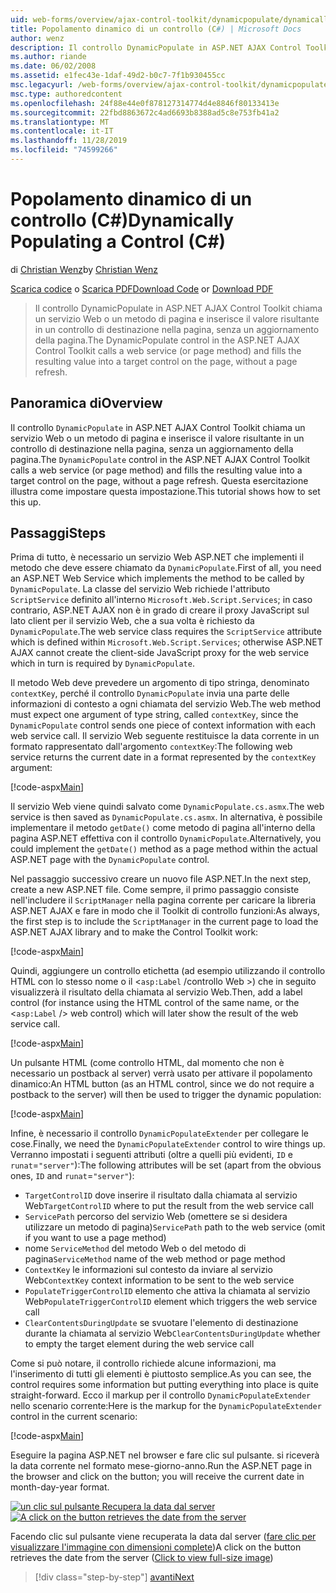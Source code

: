 ```yaml
---
uid: web-forms/overview/ajax-control-toolkit/dynamicpopulate/dynamically-populating-a-control-cs
title: Popolamento dinamico di un controllo (C#) | Microsoft Docs
author: wenz
description: Il controllo DynamicPopulate in ASP.NET AJAX Control Toolkit chiama un servizio Web o un metodo di pagina e inserisce il valore risultante in un controllo di destinazione su t...
ms.author: riande
ms.date: 06/02/2008
ms.assetid: e1fec43e-1daf-49d2-b0c7-7f1b930455cc
msc.legacyurl: /web-forms/overview/ajax-control-toolkit/dynamicpopulate/dynamically-populating-a-control-cs
msc.type: authoredcontent
ms.openlocfilehash: 24f88e44e0f878127314774d4e8846f80133413e
ms.sourcegitcommit: 22fbd8863672c4ad6693b8388ad5c8e753fb41a2
ms.translationtype: MT
ms.contentlocale: it-IT
ms.lasthandoff: 11/28/2019
ms.locfileid: "74599266"
---
```

# <a name="dynamically-populating-a-control-c"></a><span data-ttu-id="6bf67-103">Popolamento dinamico di un controllo (C#)</span><span class="sxs-lookup"><span data-stu-id="6bf67-103">Dynamically Populating a Control (C#)</span></span>

<span data-ttu-id="6bf67-104">di [Christian Wenz](https://github.com/wenz)</span><span class="sxs-lookup"><span data-stu-id="6bf67-104">by [Christian Wenz](https://github.com/wenz)</span></span>

<span data-ttu-id="6bf67-105">[Scarica codice](https://download.microsoft.com/download/d/8/f/d8f2f6f9-1b7c-46ad-9252-e1fc81bdea3e/dynamicpopulate0.cs.zip) o [Scarica PDF](https://download.microsoft.com/download/b/6/a/b6ae89ee-df69-4c87-9bfb-ad1eb2b23373/dynamicpopulate0CS.pdf)</span><span class="sxs-lookup"><span data-stu-id="6bf67-105">[Download Code](https://download.microsoft.com/download/d/8/f/d8f2f6f9-1b7c-46ad-9252-e1fc81bdea3e/dynamicpopulate0.cs.zip) or [Download PDF](https://download.microsoft.com/download/b/6/a/b6ae89ee-df69-4c87-9bfb-ad1eb2b23373/dynamicpopulate0CS.pdf)</span></span>

> <span data-ttu-id="6bf67-106">Il controllo DynamicPopulate in ASP.NET AJAX Control Toolkit chiama un servizio Web o un metodo di pagina e inserisce il valore risultante in un controllo di destinazione nella pagina, senza un aggiornamento della pagina.</span><span class="sxs-lookup"><span data-stu-id="6bf67-106">The DynamicPopulate control in the ASP.NET AJAX Control Toolkit calls a web service (or page method) and fills the resulting value into a target control on the page, without a page refresh.</span></span>

## <a name="overview"></a><span data-ttu-id="6bf67-107">Panoramica di</span><span class="sxs-lookup"><span data-stu-id="6bf67-107">Overview</span></span>

<span data-ttu-id="6bf67-108">Il controllo `DynamicPopulate` in ASP.NET AJAX Control Toolkit chiama un servizio Web o un metodo di pagina e inserisce il valore risultante in un controllo di destinazione nella pagina, senza un aggiornamento della pagina.</span><span class="sxs-lookup"><span data-stu-id="6bf67-108">The `DynamicPopulate` control in the ASP.NET AJAX Control Toolkit calls a web service (or page method) and fills the resulting value into a target control on the page, without a page refresh.</span></span> <span data-ttu-id="6bf67-109">Questa esercitazione illustra come impostare questa impostazione.</span><span class="sxs-lookup"><span data-stu-id="6bf67-109">This tutorial shows how to set this up.</span></span>

## <a name="steps"></a><span data-ttu-id="6bf67-110">Passaggi</span><span class="sxs-lookup"><span data-stu-id="6bf67-110">Steps</span></span>

<span data-ttu-id="6bf67-111">Prima di tutto, è necessario un servizio Web ASP.NET che implementi il metodo che deve essere chiamato da `DynamicPopulate`.</span><span class="sxs-lookup"><span data-stu-id="6bf67-111">First of all, you need an ASP.NET Web Service which implements the method to be called by `DynamicPopulate`.</span></span> <span data-ttu-id="6bf67-112">La classe del servizio Web richiede l'attributo `ScriptService` definito all'interno `Microsoft.Web.Script.Services`; in caso contrario, ASP.NET AJAX non è in grado di creare il proxy JavaScript sul lato client per il servizio Web, che a sua volta è richiesto da `DynamicPopulate`.</span><span class="sxs-lookup"><span data-stu-id="6bf67-112">The web service class requires the `ScriptService` attribute which is defined within `Microsoft.Web.Script.Services`; otherwise ASP.NET AJAX cannot create the client-side JavaScript proxy for the web service which in turn is required by `DynamicPopulate`.</span></span>

<span data-ttu-id="6bf67-113">Il metodo Web deve prevedere un argomento di tipo stringa, denominato `contextKey`, perché il controllo `DynamicPopulate` invia una parte delle informazioni di contesto a ogni chiamata del servizio Web.</span><span class="sxs-lookup"><span data-stu-id="6bf67-113">The web method must expect one argument of type string, called `contextKey`, since the `DynamicPopulate` control sends one piece of context information with each web service call.</span></span> <span data-ttu-id="6bf67-114">Il servizio Web seguente restituisce la data corrente in un formato rappresentato dall'argomento `contextKey`:</span><span class="sxs-lookup"><span data-stu-id="6bf67-114">The following web service returns the current date in a format represented by the `contextKey` argument:</span></span>

[!code-aspx[Main](dynamically-populating-a-control-cs/samples/sample1.aspx)]

<span data-ttu-id="6bf67-115">Il servizio Web viene quindi salvato come `DynamicPopulate.cs.asmx`.</span><span class="sxs-lookup"><span data-stu-id="6bf67-115">The web service is then saved as `DynamicPopulate.cs.asmx`.</span></span> <span data-ttu-id="6bf67-116">In alternativa, è possibile implementare il metodo `getDate()` come metodo di pagina all'interno della pagina ASP.NET effettiva con il controllo `DynamicPopulate`.</span><span class="sxs-lookup"><span data-stu-id="6bf67-116">Alternatively, you could implement the `getDate()` method as a page method within the actual ASP.NET page with the `DynamicPopulate` control.</span></span>

<span data-ttu-id="6bf67-117">Nel passaggio successivo creare un nuovo file ASP.NET.</span><span class="sxs-lookup"><span data-stu-id="6bf67-117">In the next step, create a new ASP.NET file.</span></span> <span data-ttu-id="6bf67-118">Come sempre, il primo passaggio consiste nell'includere il `ScriptManager` nella pagina corrente per caricare la libreria ASP.NET AJAX e fare in modo che il Toolkit di controllo funzioni:</span><span class="sxs-lookup"><span data-stu-id="6bf67-118">As always, the first step is to include the `ScriptManager` in the current page to load the ASP.NET AJAX library and to make the Control Toolkit work:</span></span>

[!code-aspx[Main](dynamically-populating-a-control-cs/samples/sample2.aspx)]

<span data-ttu-id="6bf67-119">Quindi, aggiungere un controllo etichetta (ad esempio utilizzando il controllo HTML con lo stesso nome o il &lt;`asp:Label` /controllo Web &gt;) che in seguito visualizzerà il risultato della chiamata al servizio Web.</span><span class="sxs-lookup"><span data-stu-id="6bf67-119">Then, add a label control (for instance using the HTML control of the same name, or the &lt;`asp:Label` /&gt; web control) which will later show the result of the web service call.</span></span>

[!code-aspx[Main](dynamically-populating-a-control-cs/samples/sample3.aspx)]

<span data-ttu-id="6bf67-120">Un pulsante HTML (come controllo HTML, dal momento che non è necessario un postback al server) verrà usato per attivare il popolamento dinamico:</span><span class="sxs-lookup"><span data-stu-id="6bf67-120">An HTML button (as an HTML control, since we do not require a postback to the server) will then be used to trigger the dynamic population:</span></span>

[!code-aspx[Main](dynamically-populating-a-control-cs/samples/sample4.aspx)]

<span data-ttu-id="6bf67-121">Infine, è necessario il controllo `DynamicPopulateExtender` per collegare le cose.</span><span class="sxs-lookup"><span data-stu-id="6bf67-121">Finally, we need the `DynamicPopulateExtender` control to wire things up.</span></span> <span data-ttu-id="6bf67-122">Verranno impostati i seguenti attributi (oltre a quelli più evidenti, `ID` e `runat`=`"server"`):</span><span class="sxs-lookup"><span data-stu-id="6bf67-122">The following attributes will be set (apart from the obvious ones, `ID` and `runat`=`"server"`):</span></span>

- <span data-ttu-id="6bf67-123">`TargetControlID` dove inserire il risultato dalla chiamata al servizio Web</span><span class="sxs-lookup"><span data-stu-id="6bf67-123">`TargetControlID` where to put the result from the web service call</span></span>
- <span data-ttu-id="6bf67-124">`ServicePath` percorso del servizio Web (omettere se si desidera utilizzare un metodo di pagina)</span><span class="sxs-lookup"><span data-stu-id="6bf67-124">`ServicePath` path to the web service (omit if you want to use a page method)</span></span>
- <span data-ttu-id="6bf67-125">nome `ServiceMethod` del metodo Web o del metodo di pagina</span><span class="sxs-lookup"><span data-stu-id="6bf67-125">`ServiceMethod` name of the web method or page method</span></span>
- <span data-ttu-id="6bf67-126">`ContextKey` le informazioni sul contesto da inviare al servizio Web</span><span class="sxs-lookup"><span data-stu-id="6bf67-126">`ContextKey` context information to be sent to the web service</span></span>
- <span data-ttu-id="6bf67-127">`PopulateTriggerControlID` elemento che attiva la chiamata al servizio Web</span><span class="sxs-lookup"><span data-stu-id="6bf67-127">`PopulateTriggerControlID` element which triggers the web service call</span></span>
- <span data-ttu-id="6bf67-128">`ClearContentsDuringUpdate` se svuotare l'elemento di destinazione durante la chiamata al servizio Web</span><span class="sxs-lookup"><span data-stu-id="6bf67-128">`ClearContentsDuringUpdate` whether to empty the target element during the web service call</span></span>

<span data-ttu-id="6bf67-129">Come si può notare, il controllo richiede alcune informazioni, ma l'inserimento di tutti gli elementi è piuttosto semplice.</span><span class="sxs-lookup"><span data-stu-id="6bf67-129">As you can see, the control requires some information but putting everything into place is quite straight-forward.</span></span> <span data-ttu-id="6bf67-130">Ecco il markup per il controllo `DynamicPopulateExtender` nello scenario corrente:</span><span class="sxs-lookup"><span data-stu-id="6bf67-130">Here is the markup for the `DynamicPopulateExtender` control in the current scenario:</span></span>

[!code-aspx[Main](dynamically-populating-a-control-cs/samples/sample5.aspx)]

<span data-ttu-id="6bf67-131">Eseguire la pagina ASP.NET nel browser e fare clic sul pulsante. si riceverà la data corrente nel formato mese-giorno-anno.</span><span class="sxs-lookup"><span data-stu-id="6bf67-131">Run the ASP.NET page in the browser and click on the button; you will receive the current date in month-day-year format.</span></span>

<span data-ttu-id="6bf67-132">[![un clic sul pulsante Recupera la data dal server](dynamically-populating-a-control-cs/_static/image2.png)](dynamically-populating-a-control-cs/_static/image1.png)</span><span class="sxs-lookup"><span data-stu-id="6bf67-132">[![A click on the button retrieves the date from the server](dynamically-populating-a-control-cs/_static/image2.png)](dynamically-populating-a-control-cs/_static/image1.png)</span></span>

<span data-ttu-id="6bf67-133">Facendo clic sul pulsante viene recuperata la data dal server ([fare clic per visualizzare l'immagine con dimensioni complete](dynamically-populating-a-control-cs/_static/image3.png))</span><span class="sxs-lookup"><span data-stu-id="6bf67-133">A click on the button retrieves the date from the server ([Click to view full-size image](dynamically-populating-a-control-cs/_static/image3.png))</span></span>

> [!div class="step-by-step"]
> [<span data-ttu-id="6bf67-134">avanti</span><span class="sxs-lookup"><span data-stu-id="6bf67-134">Next</span></span>](dynamically-populating-a-control-using-javascript-code-cs.md)
